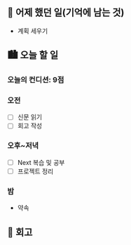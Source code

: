 ## 🌃 어제 했던 일(기억에 남는 것)

- 계획 세우기

## 🏙️ 오늘 할 일

### 오늘의 컨디션: 9점

### 오전

- [ ] 신문 읽기
- [ ] 회고 작성

### 오후~저녁

- [ ] Next 복습 및 공부
- [ ] 프로젝트 정리

### 밤

- 약속

## 🌆 회고
